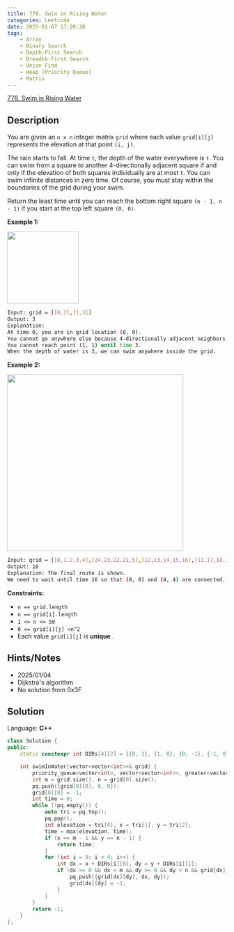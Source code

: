 ```yaml
---
title: 778. Swim in Rising Water
categories: Leetcode
date: 2025-01-07 17:20:28
tags:
    - Array
    - Binary Search
    - Depth-First Search
    - Breadth-First Search
    - Union Find
    - Heap (Priority Queue)
    - Matrix
---
```


[778. Swim in Rising Water](https://leetcode.com/problems/swim-in-rising-water/description/?envType=problem-list-v2&envId=plakya4j)

## Description

You are given an `n x n` integer matrix `grid` where each value `grid[i][j]` represents the elevation at that point `(i, j)`.

The rain starts to fall. At time `t`, the depth of the water everywhere is `t`. You can swim from a square to another 4-directionally adjacent square if and only if the elevation of both squares individually are at most `t`. You can swim infinite distances in zero time. Of course, you must stay within the boundaries of the grid during your swim.

Return the least time until you can reach the bottom right square `(n - 1, n - 1)` if you start at the top left square `(0, 0)`.

**Example 1:**

<img alt="" src="https://assets.leetcode.com/uploads/2021/06/29/swim1-grid.jpg" style="width: 164px; height: 165px;">

```bash
Input: grid = [[0,2],[1,3]]
Output: 3
Explanation:
At time 0, you are in grid location (0, 0).
You cannot go anywhere else because 4-directionally adjacent neighbors have a higher elevation than t = 0.
You cannot reach point (1, 1) until time 3.
When the depth of water is 3, we can swim anywhere inside the grid.
```

**Example 2:**

<img alt="" src="https://assets.leetcode.com/uploads/2021/06/29/swim2-grid-1.jpg" style="width: 404px; height: 405px;">

```bash
Input: grid = [[0,1,2,3,4],[24,23,22,21,5],[12,13,14,15,16],[11,17,18,19,20],[10,9,8,7,6]]
Output: 16
Explanation: The final route is shown.
We need to wait until time 16 so that (0, 0) and (4, 4) are connected.
```

**Constraints:**

- `n == grid.length`
- `n == grid[i].length`
- `1 <= n <= 50`
- `0 <= grid[i][j] <n^2`
- Each value `grid[i][j]` is **unique** .

## Hints/Notes

- 2025/01/04
- Dijkstra's algorithm
- No solution from 0x3F

## Solution

Language: **C++**

```C++
class Solution {
public:
    static constexpr int DIRs[4][2] = {{0, 1}, {1, 0}, {0, -1}, {-1, 0}};

    int swimInWater(vector<vector<int>>& grid) {
        priority_queue<vector<int>, vector<vector<int>>, greater<vector<int>>> pq;
        int m = grid.size(), n = grid[0].size();
        pq.push({grid[0][0], 0, 0});
        grid[0][0] = -1;
        int time = 0;
        while (!pq.empty()) {
            auto tri = pq.top();
            pq.pop();
            int elevation = tri[0], x = tri[1], y = tri[2];
            time = max(elevation, time);
            if (x == m - 1 && y == n - 1) {
                return time;
            }
            for (int i = 0; i < 4; i++) {
                int dx = x + DIRs[i][0], dy = y + DIRs[i][1];
                if (dx >= 0 && dx < m && dy >= 0 && dy < n && grid[dx][dy] >= 0) {
                    pq.push({grid[dx][dy], dx, dy});
                    grid[dx][dy] = -1;
                }
            }
        }
        return -1;
    }
};
```
